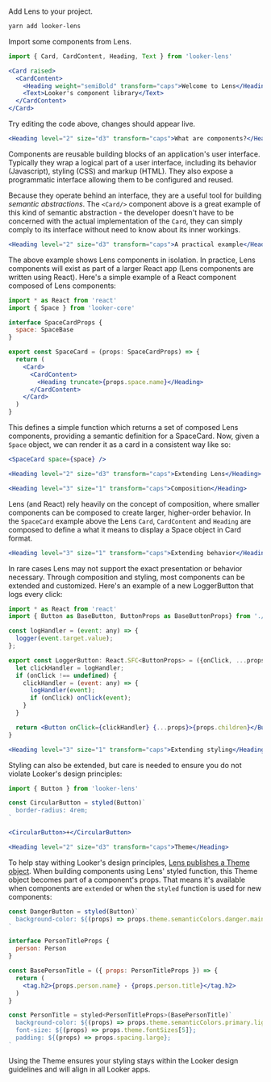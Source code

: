 <br/>

Add Lens to your project.

```bash noeditor
yarn add looker-lens
```

Import some components from Lens.

```js static
import { Card, CardContent, Heading, Text } from 'looker-lens'
```

```jsx
<Card raised>
  <CardContent>
    <Heading weight="semiBold" transform="caps">Welcome to Lens</Heading>
    <Text>Looker's component library</Text>
  </CardContent>
</Card>
```

Try editing the code above, changes should appear live.

```jsx noeditor
<Heading level="2" size="d3" transform="caps">What are components?</Heading>
```

Components are reusable building blocks of an application's user interface. Typically they wrap a logical part of a user interface, including its behavior (Javascript), styling (CSS) and markup (HTML). They also expose a programmatic interface allowing them to be configured and reused.

Because they operate behind an interface, they are a useful tool for building *semantic abstractions*. The `<Card/>` component above is a great example of this kind of semantic abstraction - the developer doesn't have to be concerned with the actual implementation of the `Card`, they can simply comply to its interface without need to know about its inner workings.

```jsx noeditor
<Heading level="2" size="d3" transform="caps">A practical example</Heading>
```

The above example shows Lens components in isolation. In practice, Lens components will exist as part of a larger React app (Lens components are written using React). Here's a simple example of a React component composed of Lens components:

```jsx static
import * as React from 'react'
import { Space } from 'looker-core'

interface SpaceCardProps {
  space: SpaceBase
}

export const SpaceCard = (props: SpaceCardProps) => {
  return (
    <Card>
      <CardContent>
        <Heading truncate>{props.space.name}</Heading>
      </CardContent>
    </Card>
  )
}
```

This defines a simple function which returns a set of composed Lens components, providing a semantic definition for a SpaceCard. Now, given a `Space` object, we can render it as a card in a consistent way like so:

```jsx static
<SpaceCard space={space} />
```

```jsx noeditor
<Heading level="2" size="d3" transform="caps">Extending Lens</Heading>
```

```jsx noeditor
<Heading level="3" size="1" transform="caps">Composition</Heading>
```

Lens (and React) rely heavily on the concept of composition, where smaller components can be composed to create larger, higher-order behavior. In the `SpaceCard` example above the Lens `Card`, `CardContent` and `Heading` are composed to define a what it means to display a Space object in Card format.

```jsx noeditor
<Heading level="3" size="1" transform="caps">Extending behavior</Heading>
```

In rare cases Lens may not support the exact presentation or behavior necessary. Through composition and styling, most components can be extended and customized. Here's an example of a new LoggerButton that logs every click:

```jsx static
import * as React from 'react'
import { Button as BaseButton, ButtonProps as BaseButtonProps} from './looker-lens'

const logHandler = (event: any) => {
  logger(event.target.value);
};

export const LoggerButton: React.SFC<ButtonProps> = ({onClick, ...props}) => {
  let clickHandler = logHandler;
  if (onClick !== undefined) {
    clickHandler = (event: any) => {
      logHandler(event);
      if (onClick) onClick(event);
    }
  }

  return <Button onClick={clickHandler} {...props}>{props.children}</Button>
}
```

```jsx noeditor
<Heading level="3" size="1" transform="caps">Extending styling</Heading>
```

Styling can also be extended, but care is needed to ensure you do not violate Looker's design principles:

```jsx static
import { Button } from 'looker-lens'

const CircularButton = styled(Button)`
  border-radius: 4rem;
`

<CircularButton>+</CircularButton>
```

```jsx noeditor
<Heading level="2" size="d3" transform="caps">Theme</Heading>
```

To help stay withing Looker's design principles, [Lens publishes a Theme object](https://github.com/looker/lens/blob/master/src/theme/index.ts). When building components using Lens' styled function, this Theme object becomes part of a component's props. That means it's available when components are `extended` or when the `styled` function is used for new components:

```jsx static
const DangerButton = styled(Button)`
  background-color: ${(props) => props.theme.semanticColors.danger.main};
`
```

```jsx static
interface PersonTitleProps {
  person: Person
}

const BasePersonTitle = ({ props: PersonTitleProps }) => {
  return (
    <tag.h2>{props.person.name} - {props.person.title}</tag.h2>
  )
}

const PersonTitle = styled<PersonTitleProps>(BasePersonTitle)`
  background-color: ${(props) => props.theme.semanticColors.primary.lighter};
  font-size: ${(props) => props.theme.fontSizes[5]};
  padding: ${(props) => props.spacing.large};
`
```

Using the Theme ensures your styling stays within the Looker design guidelines and will align in all Looker apps.
